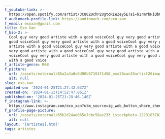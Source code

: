 ```yaml
---
f_youtube-link: >-
  https://open.spotify.com/artist/3C80ZUchP2UgtoRIeZey5E?si=b1rmYbHiQbGcbbI3evGkEQ
f_audiomack-profile-link: https://audiomack.com/exo-xan
f_email: exoxan@gmail.com
title: Exo Xan
f_bio-2: >-
  Cool guy very good artiste with a good voiceCool guy very good artiste with a
  good voiceCool guy very good artiste with a good voiceCool guy very good
  artiste with a good voiceCool guy very good artiste with a good voiceCool guy
  very good artiste with a good voiceCool guy very good artiste with a good
  voiceCool guy very good artiste with a good voiceCool guy very good artiste
  with a good voice
f_artiste-genre: R&B
f_picture:
  url: /assets/external/65a2a3a8c0d90b97193f1450_exo20xan20artist20image.jpg
  alt: null
slug: exo-xan
updated-on: '2024-01-25T21:27:42.637Z'
created-on: '2024-01-13T14:52:47.061Z'
published-on: '2024-01-25T21:28:46.146Z'
f_instagram-link: >-
  https://www.instagram.com/exo_xan?utm_source=ig_web_button_share_sheet&igsh=ZDNlZDc0MzIxNw==
f_profile-page-picture:
  url: /assets/external/65b2d24ae065e7cbc58ae233_istockphoto-1223183702-612x612.jpg
  alt: null
layout: '[artistes].html'
tags: artistes
---
```



